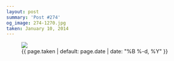 ```yaml
---
layout: post
summary: 'Post #274'
og_image: 274-1270.jpg
taken: January 10, 2014
---
```


<figure class="post">
<img sizes="(min-width: 700px) 50vw, calc(100vw - 2rem)" src="{{ site.assets_url }}/274-635.jpg" srcset="{{ site.assets_url }}/274-1270.jpg 1270w, {{ site.assets_url }}/274-952.jpg 952w, {{ site.assets_url }}/274-635.jpg 635w, {{ site.assets_url }}/274-318.jpg 318w"/>
<figcaption>
<time>{{ page.taken | default: page.date | date: "%B %-d, %Y" }}</time>
</figcaption>
</figure>
